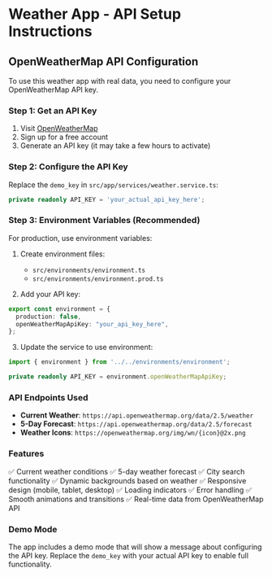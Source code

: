 # Weather App - API Setup Instructions

## OpenWeatherMap API Configuration

To use this weather app with real data, you need to configure your OpenWeatherMap API key.

### Step 1: Get an API Key

1. Visit [OpenWeatherMap](https://openweathermap.org/api)
2. Sign up for a free account
3. Generate an API key (it may take a few hours to activate)

### Step 2: Configure the API Key

Replace the `demo_key` in `src/app/services/weather.service.ts`:

```typescript
private readonly API_KEY = 'your_actual_api_key_here';
```

### Step 3: Environment Variables (Recommended)

For production, use environment variables:

1. Create environment files:
   - `src/environments/environment.ts`
   - `src/environments/environment.prod.ts`

2. Add your API key:

```typescript
export const environment = {
  production: false,
  openWeatherMapApiKey: "your_api_key_here",
};
```

3. Update the service to use environment:

```typescript
import { environment } from '../../environments/environment';

private readonly API_KEY = environment.openWeatherMapApiKey;
```

### API Endpoints Used

- **Current Weather**: `https://api.openweathermap.org/data/2.5/weather`
- **5-Day Forecast**: `https://api.openweathermap.org/data/2.5/forecast`
- **Weather Icons**: `https://openweathermap.org/img/wn/{icon}@2x.png`

### Features

✅ Current weather conditions
✅ 5-day weather forecast
✅ City search functionality
✅ Dynamic backgrounds based on weather
✅ Responsive design (mobile, tablet, desktop)
✅ Loading indicators
✅ Error handling
✅ Smooth animations and transitions
✅ Real-time data from OpenWeatherMap API

### Demo Mode

The app includes a demo mode that will show a message about configuring the API key. Replace the `demo_key` with your actual API key to enable full functionality.
